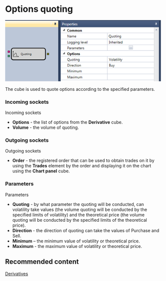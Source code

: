 # Options quoting

![Designer Quoting 00](../images/Designer_Quoting_00.png)

The cube is used to quote options according to the specified parameters.

### Incoming sockets

Incoming sockets

- **Options** \- the list of options from the **Derivative** cube.
- **Volume** \- the volume of quoting.

### Outgoing sockets

Outgoing sockets

- **Order** \- the registered order that can be used to obtain trades on it by using the **Trades** element by the order and displaying it on the chart using the **Chart panel** cube.

### Parameters

Parameters

- **Quoting** \- by what parameter the quoting will be conducted, can volatility take values (the volume quoting will be conducted by the specified limits of volatility) and the theoretical price (the volume quoting will be conducted by the specified limits of the theoretical price).
- **Direction** \- the direction of quoting can take the values of Purchase and Sell.
- **Minimum** – the minimum value of volatility or theoretical price.
- **Maximum** \- the maximum value of volatility or theoretical price.

## Recommended content

[Derivatives](Designer_Derivatives.md)
